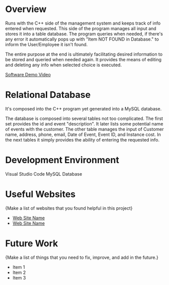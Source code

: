 # Overview

Runs with the C++ side of the management system and keeps track of info entered when requested. This side of the program manages all input and stores it into a table database. The program queries when needed, if there's any error it automatically pops up with "Item NOT FOUND in Database." to inform the User/Employee it isn't found.

The entire purpose at the end is ultimately facilitating desired information to be stored and queried when needed again. It provides the means of editing and deleting any info when selected choice is executed.

[Software Demo Video](http://not_available_at_the_moment)

# Relational Database

It's composed into the C++ program yet generated into a MySQL database.

The database is composed into several tables not too complicated. The first set provides the id and event "description". It later lists some potential name of events with the customer. The other table manages the input of Customer name, address, phone, email, Date of Event, Event ID, and Instance cost. In the next tables it simply provides the ability of entering the requested info.

# Development Environment

Visual Studio Code
MySQL Database

# Useful Websites

{Make a list of websites that you found helpful in this project}
* [Web Site Name](http://url.link.goes.here)
* [Web Site Name](http://url.link.goes.here)

# Future Work

{Make a list of things that you need to fix, improve, and add in the future.}
* Item 1
* Item 2
* Item 3